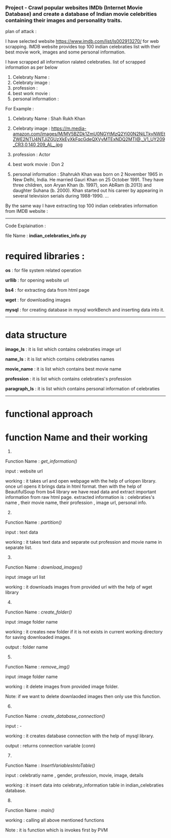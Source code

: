 ### Project - Crawl popular websites IMDb (Internet Movie Database) and create a database of Indian movie celebrities containing their images and personality traits.

plan of attack :

I have selected website https://www.imdb.com/list/ls002913270/ for web scrapping. 
IMDB website provides top 100 indian celebraties list with their best movie work, images and some personal information.

I have scrapped all  information ralated celebraties. 
list of scrapped information as per below

1) Celebraty Name :
2) Celebraty image :
3) profession :
4) best work movie :
5) personal information :

For Example :

1) Celebraty Name : Shah Rukh Khan

2) Celebraty image : https://m.media-amazon.com/images/M/MV5BZDk1ZmU0NGYtMzQ2Yi00N2NjLTkyNWEtZWE2NTU4NTJiZGUzXkEyXkFqcGdeQXVyMTExNDQ2MTI@._V1_UY209_CR3,0,140,209_AL_.jpg

3) profession : Actor

4) best work movie : Don 2

5) personal information : Shahrukh Khan was born on 2 November 1965 in New Delhi, India. He married Gauri Khan on 25 October 1991. They have three children, son Aryan Khan (b. 1997), son AbRam (b.2013) and daughter Suhana (b. 2000). Khan started out his career by appearing in several television serials during 1988-1990. ...

By the same way I have extracting top 100 indian celebraties information from IMDB website :

****************************************************************************************************************************************

Code Explaination :

file Name : **indian_celebraties_info.py**

# required libraries :

**os** : for file system related operation

**urllib** : for opening website url

**bs4** : for extracting data from html page

**wget** : for downloading images

**mysql** : for creating database in mysql workBench and inserting data into it.

****************************************************************************************************************************************

# data structure

**image_ls** : it is list which contains celebraties image url

**name_ls** : it is list which contains celebraties names

**movie_name** : it is list which contains best movie name 

**profession** : it is list which contains celebraties's profession

**paragraph_ls** : it is list which contains personal information of celebraties


****************************************************************************************************************************************
# functional approach

# function Name  and their working
1)
Function Name : *get_information()*

input : website url

working : it takes url and open webpage with the help of urlopen library. once url opens it brings data in html format.
then with the help of BeautifulSoup from bs4 library we have read data and extract important information from raw html page.
extracted information is : celebraties's name , their movie name, their profession , image url, personal info.

2) 
Function Name : *partition()*

input : text data

working : it takes text data and separate out profession and movie name in separate list.

3)
Function Name : *download_images()*

input :image url list

working : it downloads images from provided url with the help of wget library

4)

Function Name : *create_folder()*

input :image folder name

working : it creates new folder if it is not exists in current working directory for saving downloaded images. 

output : folder name


5)
Function Name : *remove_img()*

input :image folder name

working : it delete images from provided image folder.

Note: if we want to delete downlaoded images  then only use this function.


6)
Function Name : *create_database_connection()*

input : -

working : it creates database connection with the help of mysql library.

output : returns connection variable (conn)


7)
Function Name : *InsertVariablesIntoTable()*

input : celebratiy name , gender, profession, movie, image, details

working : it insert data into celebraty_information table in indian_celebraties database.

8)
Function Name : *main()*

working : calling all above mentioned functions 

Note : it is function which is invokes first by PVM







